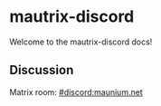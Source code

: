 # mautrix-discord
Welcome to the mautrix-discord docs!

## Discussion
Matrix room: [#discord:maunium.net](https://matrix.to/#/#discord:maunium.net)
